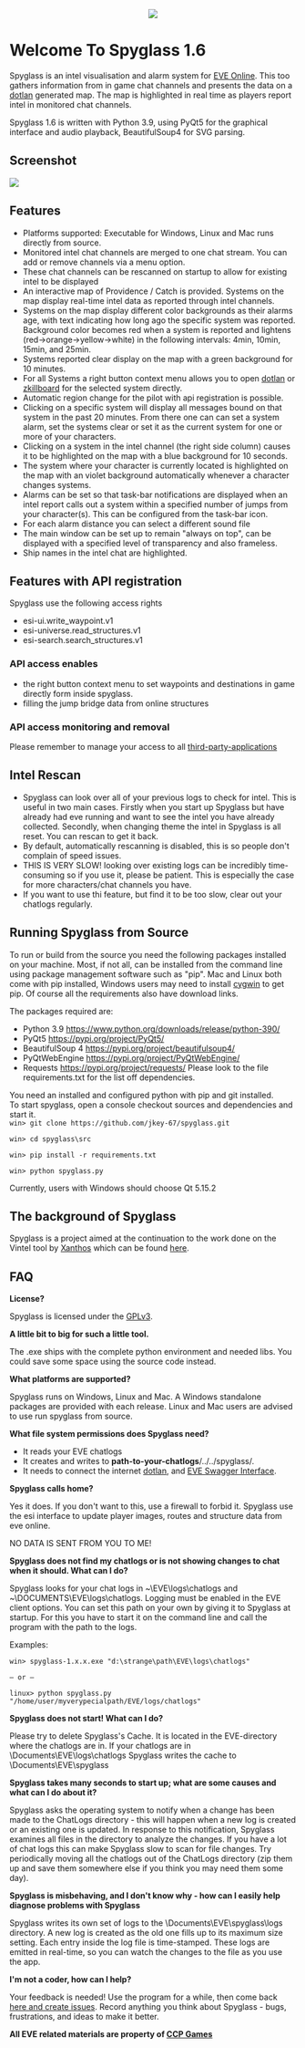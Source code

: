 <p align="center">
  <img align="middle" src="https://raw.githubusercontent.com/jkey-67/spyglass/master/src/vi/ui/res/logo_splash.png">
</p>


# Welcome To Spyglass 1.6

Spyglass is an intel visualisation and alarm system for [EVE Online](http://www.eveonline.com). This too gathers information from in game chat channels and presents the data on a [dotlan](http://evemaps.dotlan.net/map/Catch#npc24) generated map. The map is highlighted in real time as players report intel in monitored chat channels.

Spyglass 1.6 is written with Python 3.9, using PyQt5 for the graphical interface and audio playback, BeautifulSoup4 for SVG parsing.

## Screenshot

![](https://raw.githubusercontent.com/jkey-67/spyglass/qt5/src/docs/Screenshot%201.6-abyss.png)

## Features

 - Platforms supported: Executable for Windows, Linux and Mac runs directly from source.
 - Monitored intel chat channels are merged to one chat stream. You can add or remove channels via a menu option.
 - These chat channels can be rescanned on startup to allow for existing intel to be displayed
 - An interactive map of Providence / Catch is provided. Systems on the map display real-time intel data as reported through intel channels.
 - Systems on the map display different color backgrounds as their alarms age, with text indicating how long ago the specific system was reported. Background color becomes red when a system is reported and lightens (red->orange->yellow->white) in the following intervals: 4min, 10min, 15min, and 25min.
 - Systems reported clear display on the map with a green background for 10 minutes.
 - For all Systems a right button context menu allows you to open [dotlan](https://www.dotlan.net/) or [zkillboard](https://zkillboard.com/) for the selected system directly.
 - Automatic region change for the pilot with api registration is possible.
 - Clicking on a specific system will display all messages bound on that system in the past 20 minutes. From there one can can set a system alarm, set the systems clear or set it as the current system for one or more of your characters.
 - Clicking on a system in the intel channel (the right side column) causes it to be highlighted on the map with a blue background for 10 seconds.
 - The system where your character is currently located is highlighted on the map with an violet background automatically whenever a character changes systems.
 - Alarms can be set so that task-bar notifications are displayed when an intel report calls out a system within a specified number of jumps from your character(s). This can be configured from the task-bar icon.
 - For each alarm distance you can select a different sound file
 - The main window can be set up to remain "always on top", can be displayed with a specified level of transparency and also frameless.
 - Ship names in the intel chat are highlighted.


## Features with API registration

Spyglass  use the following access rights 
 - esi-ui.write_waypoint.v1 
 - esi-universe.read_structures.v1 
 - esi-search.search_structures.v1


### API access enables 

 - the right button context menu to set waypoints and destinations in game directly form inside spyglass.
 - filling the jump bridge data from online structures  

### API access monitoring and removal
Please remember to manage your access to all [third-party-applications](https://community.eveonline.com/support/third-party-applications)  


## Intel Rescan

 - Spyglass can look over all of your previous logs to check for intel. This is useful in two main cases. Firstly when you start up Spyglass but have already had eve running and want to see the intel you have already collected. Secondly, when changing theme the intel in Spyglass is all reset. You can rescan to get it back.
 - By default, automatically rescanning is disabled, this is so people don't complain of speed issues.
 - THIS IS VERY SLOW! looking over existing logs can be incredibly time-consuming so if you use it, please be patient. This is especially the case for more characters/chat channels you have.
 - If you want to use thi feature, but find it to be too slow, clear out your chatlogs regularly.


## Running Spyglass from Source

To run or build from the source you need the following packages installed on your machine. Most, if not all, can be installed from the command line using package management software such as "pip". Mac and Linux both come with pip installed, Windows users may need to install [cygwin](https://www.cygwin.com) to get pip. Of course all the requirements also have download links.

The packages required are:
- Python 3.9
https://www.python.org/downloads/release/python-390/
- PyQt5
https://pypi.org/project/PyQt5/
- BeautifulSoup 4
https://pypi.org/project/beautifulsoup4/
- PyQtWebEngine
https://pypi.org/project/PyQtWebEngine/
- Requests
https://pypi.org/project/requests/
Please look to the file requirements.txt for the list off dependencies.

You need an installed and configured python with pip and git installed.  
To start spyglass, open a console checkout sources and dependencies and start it.    
`win> git clone https://github.com/jkey-67/spyglass.git`

`win> cd spyglass\src`

`win> pip install -r requirements.txt`

`win> python spyglass.py`


Currently, users with Windows should choose Qt 5.15.2  

## The background of Spyglass

Spyglass is a project aimed at the continuation to the work done on the Vintel tool by [Xanthos](https://github.com/Xanthos-Eve) which can be found [here](https://github.com/Xanthos-Eve/vintel).

## FAQ

**License?**

Spyglass is licensed under the [GPLv3](http://www.gnu.org/licenses/gpl-3.0.html).

**A little bit to big for such a little tool.**

The .exe ships with the complete python environment and needed libs. You could save some space using the source code instead.

**What platforms are supported?**

Spyglass runs on Windows, Linux and Mac. A Windows standalone packages are provided with each release. Linux and Mac users are advised to use run spyglass from source.

**What file system permissions does Spyglass need?**

- It reads your EVE chatlogs
- It creates and writes to **path-to-your-chatlogs**/../../spyglass/.
- It needs to connect the internet [dotlan](https://dotlan.evemaps.net), and [EVE Swagger Interface](https://esi.evetech.net/).

**Spyglass calls home?**

Yes it does. If you don't want to this, use a firewall to forbid it.
Spyglass use the esi interface to update player images, routes and structure data from eve online.

NO DATA IS SENT FROM YOU TO ME!

**Spyglass does not find my chatlogs or is not showing changes to chat when it should. What can I do?**

Spyglass looks for your chat logs in ~\EVE\logs\chatlogs and ~\DOCUMENTS\EVE\logs\chatlogs. Logging must be enabled in the EVE client options. You can set this path on your own by giving it to Spyglass at startup. For this you have to start it on the command line and call the program with the path to the logs.

Examples:

`win> spyglass-1.x.x.exe "d:\strange\path\EVE\logs\chatlogs"`

    – or –

`linux> python spyglass.py "/home/user/myverypecialpath/EVE/logs/chatlogs"`

**Spyglass does not start! What can I do?**

Please try to delete Spyglass's Cache. It is located in the EVE-directory where the chatlogs are in. If your chatlogs are in \Documents\EVE\logs\chatlogs Spyglass writes the cache to \Documents\EVE\spyglass

**Spyglass takes many seconds to start up; what are some causes and what can I do about it?**

Spyglass asks the operating system to notify when a change has been made to the ChatLogs directory - this will happen when a new log is created or an existing one is updated. In response to this notification, Spyglass examines all files in the directory to analyze the changes. If you have a lot of chat logs this can make Spyglass slow to scan for file changes. Try periodically moving all the chatlogs out of the ChatLogs directory (zip them up and save them somewhere else if you think you may need them some day).

**Spyglass is misbehaving, and I don't know why - how can I easily help diagnose problems with Spyglass**

Spyglass writes its own set of logs to the \Documents\EVE\spyglass\logs directory. A new log is created as the old one fills up to its maximum size setting. Each entry inside the log file is time-stamped. These logs are emitted in real-time, so you can watch the changes to the file as you use the app.

**I'm not a coder, how can I help?**

Your feedback is needed! Use the program for a while, then come back [here and create issues](https://github.com/jkey-67/spyglass/tree/qt5). Record anything you think about Spyglass - bugs, frustrations, and ideas to make it better.



**All EVE related materials are property of [CCP Games](https://www.ccpgames.com/)**